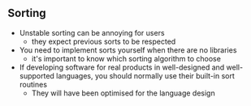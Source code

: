 ## Sorting

* Unstable sorting can be annoying for users
    * they expect previous sorts to be respected
* You need to implement sorts yourself when there are no libraries
    * it's important to know which sorting algorithm to choose
* If developing software for real products in well-designed and well-supported languages, you should normally use their built-in sort routines
    * They will have been optimised for the language design
